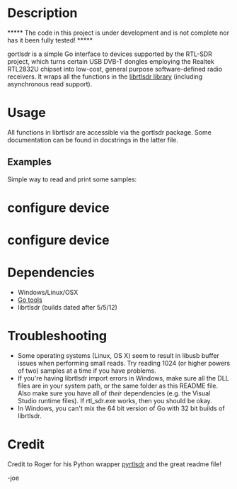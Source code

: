 # Description

***** The code in this project is under development and is not complete nor has it been fully tested! *****

gortlsdr is a simple Go interface to devices supported by the RTL-SDR project, which turns certain USB DVB-T dongles
employing the Realtek RTL2832U chipset into low-cost, general purpose software-defined radio receivers. It wraps all the
functions in the [librtlsdr library](http://sdr.osmocom.org/trac/wiki/rtl-sdr) (including asynchronous read support).

# Usage

All functions in librtlsdr are accessible via the gortlsdr package.
Some documentation can be found in docstrings in the latter file.

## Examples

Simple way to read and print some samples:


# configure device


# configure device



# Dependencies

* Windows/Linux/OSX
* [Go tools](http://golang.org)
* librtlsdr (builds dated after 5/5/12)


# Troubleshooting

* Some operating systems (Linux, OS X) seem to result in libusb buffer issues when performing small reads. Try reading 1024
(or higher powers of two) samples at a time if you have problems.
* If you're having librtlsdr import errors in Windows, make sure all the DLL files are in your system path, or the same folder
as this README file. Also make sure you have all of *their* dependencies (e.g. the Visual Studio runtime files). If rtl_sdr.exe
works, then you should be okay.
* In Windows, you can't mix the 64 bit version of Go with 32 bit builds of librtlsdr.

# Credit
Credit to Roger for his Python wrapper [pyrtlsdr](https://github.com/roger-/pyrtlsdr/tree/master/rtlsdr) and the great readme file!

-joe
